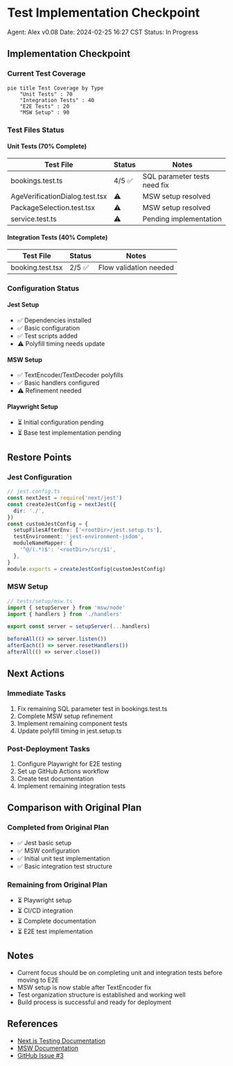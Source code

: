 # Test Implementation Checkpoint
Agent: Alex v0.08
Date: 2024-02-25 16:27 CST
Status: In Progress

## Implementation Checkpoint

### Current Test Coverage
```mermaid
pie title Test Coverage by Type
    "Unit Tests" : 70
    "Integration Tests" : 40
    "E2E Tests" : 20
    "MSW Setup" : 90
```

### Test Files Status

#### Unit Tests (70% Complete)
| Test File | Status | Notes |
|-----------|--------|-------|
| bookings.test.ts | 4/5 ✅ | SQL parameter tests need fix |
| AgeVerificationDialog.test.tsx | ⚠️ | MSW setup resolved |
| PackageSelection.test.tsx | ⚠️ | MSW setup resolved |
| service.test.ts | ⚠️ | Pending implementation |

#### Integration Tests (40% Complete)
| Test File | Status | Notes |
|-----------|--------|-------|
| booking.test.tsx | 2/5 ✅ | Flow validation needed |

### Configuration Status

#### Jest Setup
- ✅ Dependencies installed
- ✅ Basic configuration
- ✅ Test scripts added
- ⚠️ Polyfill timing needs update

#### MSW Setup
- ✅ TextEncoder/TextDecoder polyfills
- ✅ Basic handlers configured
- ⚠️ Refinement needed

#### Playwright Setup
- ⏳ Initial configuration pending
- ⏳ Base test implementation pending

## Restore Points

### Jest Configuration
```typescript
// jest.config.ts
const nextJest = require('next/jest')
const createJestConfig = nextJest({
  dir: './',
})
const customJestConfig = {
  setupFilesAfterEnv: ['<rootDir>/jest.setup.ts'],
  testEnvironment: 'jest-environment-jsdom',
  moduleNameMapper: {
    '^@/(.*)$': '<rootDir>/src/$1',
  },
}
module.exports = createJestConfig(customJestConfig)
```

### MSW Setup
```typescript
// tests/setup/msw.ts
import { setupServer } from 'msw/node'
import { handlers } from './handlers'

export const server = setupServer(...handlers)

beforeAll(() => server.listen())
afterEach(() => server.resetHandlers())
afterAll(() => server.close())
```

## Next Actions

### Immediate Tasks
1. Fix remaining SQL parameter test in bookings.test.ts
2. Complete MSW setup refinement
3. Implement remaining component tests
4. Update polyfill timing in jest.setup.ts

### Post-Deployment Tasks
1. Configure Playwright for E2E testing
2. Set up GitHub Actions workflow
3. Create test documentation
4. Implement remaining integration tests

## Comparison with Original Plan

### Completed from Original Plan
- ✅ Jest basic setup
- ✅ MSW configuration
- ✅ Initial unit test implementation
- ✅ Basic integration test structure

### Remaining from Original Plan
- ⏳ Playwright setup
- ⏳ CI/CD integration
- ⏳ Complete documentation
- ⏳ E2E test implementation

## Notes
- Current focus should be on completing unit and integration tests before moving to E2E
- MSW setup is now stable after TextEncoder fix
- Test organization structure is established and working well
- Build process is successful and ready for deployment

## References
- [Next.js Testing Documentation](https://nextjs.org/docs/app/building-your-application/testing)
- [MSW Documentation](https://mswjs.io/docs)
- [GitHub Issue #3](https://github.com/THE-AI-REAL-ESTATE-INVESTOR/amandas-app/issues/3)
